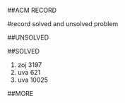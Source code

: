 ##ACM RECORD


#record solved and unsolved problem

##UNSOLVED
<ol>

</ol>



##SOLVED
<ol>
<li>zoj 3197</li>
<li>uva 621</li>
<li>uva 10025</li>
</ol>



##MORE
